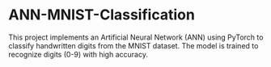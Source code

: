 # ANN-MNIST-Classification
This project implements an Artificial Neural Network (ANN) using PyTorch to classify handwritten digits from the MNIST dataset. The model is trained to recognize digits (0-9) with high accuracy.
